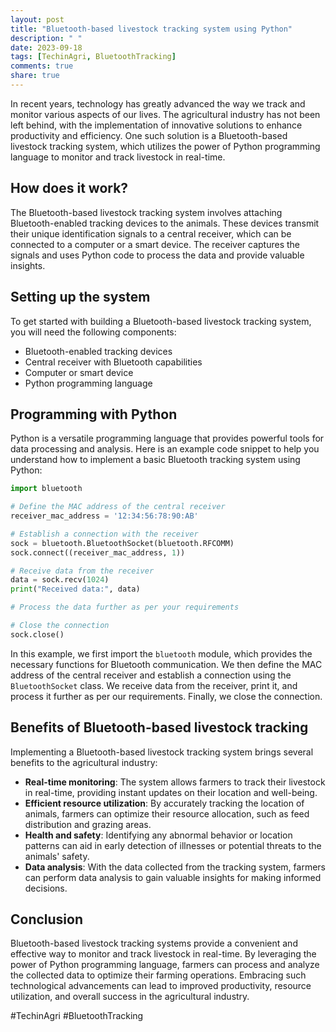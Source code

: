 ```yaml
---
layout: post
title: "Bluetooth-based livestock tracking system using Python"
description: " "
date: 2023-09-18
tags: [TechinAgri, BluetoothTracking]
comments: true
share: true
---
```


In recent years, technology has greatly advanced the way we track and monitor various aspects of our lives. The agricultural industry has not been left behind, with the implementation of innovative solutions to enhance productivity and efficiency. One such solution is a Bluetooth-based livestock tracking system, which utilizes the power of Python programming language to monitor and track livestock in real-time.

## How does it work?

The Bluetooth-based livestock tracking system involves attaching Bluetooth-enabled tracking devices to the animals. These devices transmit their unique identification signals to a central receiver, which can be connected to a computer or a smart device. The receiver captures the signals and uses Python code to process the data and provide valuable insights.

## Setting up the system

To get started with building a Bluetooth-based livestock tracking system, you will need the following components:

- Bluetooth-enabled tracking devices
- Central receiver with Bluetooth capabilities
- Computer or smart device
- Python programming language

## Programming with Python

Python is a versatile programming language that provides powerful tools for data processing and analysis. Here is an example code snippet to help you understand how to implement a basic Bluetooth tracking system using Python:

```python
import bluetooth

# Define the MAC address of the central receiver
receiver_mac_address = '12:34:56:78:90:AB'

# Establish a connection with the receiver
sock = bluetooth.BluetoothSocket(bluetooth.RFCOMM)
sock.connect((receiver_mac_address, 1))

# Receive data from the receiver
data = sock.recv(1024)
print("Received data:", data)

# Process the data further as per your requirements

# Close the connection
sock.close()
```

In this example, we first import the `bluetooth` module, which provides the necessary functions for Bluetooth communication. We then define the MAC address of the central receiver and establish a connection using the `BluetoothSocket` class. We receive data from the receiver, print it, and process it further as per our requirements. Finally, we close the connection.

## Benefits of Bluetooth-based livestock tracking

Implementing a Bluetooth-based livestock tracking system brings several benefits to the agricultural industry:

- **Real-time monitoring**: The system allows farmers to track their livestock in real-time, providing instant updates on their location and well-being.
- **Efficient resource utilization**: By accurately tracking the location of animals, farmers can optimize their resource allocation, such as feed distribution and grazing areas.
- **Health and safety**: Identifying any abnormal behavior or location patterns can aid in early detection of illnesses or potential threats to the animals' safety.
- **Data analysis**: With the data collected from the tracking system, farmers can perform data analysis to gain valuable insights for making informed decisions.

## Conclusion

Bluetooth-based livestock tracking systems provide a convenient and effective way to monitor and track livestock in real-time. By leveraging the power of Python programming language, farmers can process and analyze the collected data to optimize their farming operations. Embracing such technological advancements can lead to improved productivity, resource utilization, and overall success in the agricultural industry.

#TechinAgri #BluetoothTracking